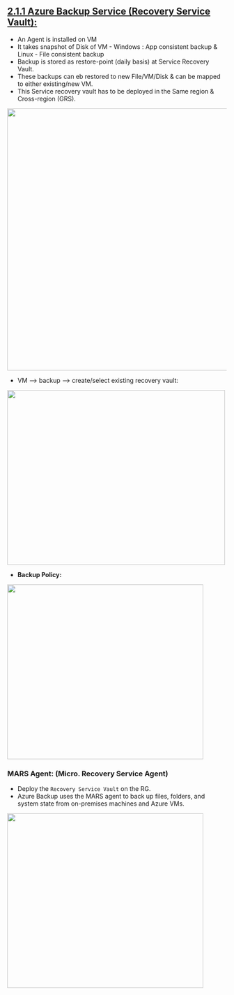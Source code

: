
## [2.1.1 Azure Backup Service (Recovery Service Vault):](https://docs.microsoft.com/en-us/azure/backup/backup-overview)

* An Agent is installed on VM
* It takes snapshot of Disk of VM - Windows : App consistent backup & Linux - File consistent backup
* Backup is stored as restore-point (daily basis) at Service Recovery Vault.
* These backups can eb restored to new File/VM/Disk & can be mapped to either existing/new VM.
* This Service recovery vault has to be deployed in the Same region & Cross-region (GRS).
 


<img src="https://user-images.githubusercontent.com/24938159/119226591-8a19d700-bb27-11eb-91a1-35d67aafa116.png" width="600">

* VM --> backup --> create/select existing recovery vault:

<img src="https://user-images.githubusercontent.com/24938159/119226972-6061af80-bb29-11eb-828e-0fc931804030.png" height="400" width="500">

* **Backup Policy:**

<img src="https://user-images.githubusercontent.com/24938159/119227183-54c2b880-bb2a-11eb-9d46-eb8722d7e46e.png" height="400" width="450">


### MARS Agent: (Micro. Recovery Service Agent)

* Deploy the `Recovery Service Vault` on the RG. 
* Azure Backup uses the MARS agent to back up files, folders, and system state from on-premises machines and Azure VMs.

<img src="https://user-images.githubusercontent.com/24938159/123089780-05331d80-d445-11eb-9ed0-4bd0e21667de.png" height="400" width="450">


